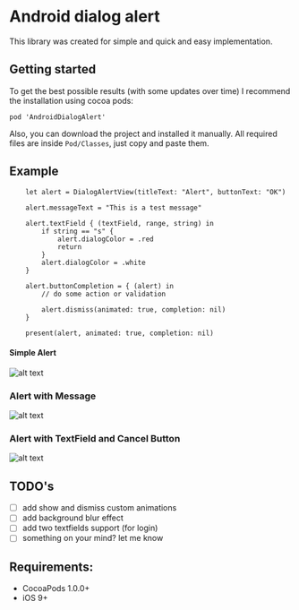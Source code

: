 Android dialog alert
============

This library was created for simple and quick and easy implementation.

## Getting started

To get the best possible results (with some updates over time) I recommend the installation using cocoa pods:

`pod 'AndroidDialogAlert'`

Also, you can download the project and installed it manually.
All required files are inside `Pod/Classes`, just copy and paste them.

## Example

        let alert = DialogAlertView(titleText: "Alert", buttonText: "OK")
        
        alert.messageText = "This is a test message"
        
        alert.textField { (textField, range, string) in
            if string == "s" {
                alert.dialogColor = .red
                return
            }
            alert.dialogColor = .white
        }
        
        alert.buttonCompletion = { (alert) in
            // do some action or validation
            
            alert.dismiss(animated: true, completion: nil)
        }
    
        present(alert, animated: true, completion: nil)
        

#### Simple Alert
![alt text](https://github.com/davamale/AndroidDialogAlert/blob/master/androidAlert_simple.gif)

### Alert with Message
![alt text](https://github.com/davamale/AndroidDialogAlert/blob/master/androidAlert_message.gif)

### Alert with TextField and Cancel Button
![alt text](https://github.com/davamale/AndroidDialogAlert/blob/master/androidAlert_message_textfield_cancel.gif)

## TODO's

- [ ] add show and dismiss custom animations
- [ ] add background blur effect
- [ ] add two textfields support (for login)
- [ ] something on your mind? let me know

## Requirements:

- CocoaPods 1.0.0+
- iOS 9+
